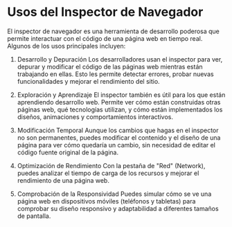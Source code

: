 # Usos del Inspector de Navegador
El inspector de navegador es una herramienta de desarrollo poderosa que permite interactuar con el código de una página web en tiempo real. Algunos de los usos principales incluyen:

1. Desarrollo y Depuración
Los desarrolladores usan el inspector para ver, depurar y modificar el código de las páginas web mientras están trabajando en ellas. Esto les permite detectar errores, probar nuevas funcionalidades y mejorar el rendimiento del sitio.

2. Exploración y Aprendizaje
El inspector también es útil para los que están aprendiendo desarrollo web. Permite ver cómo están construidas otras páginas web, qué tecnologías utilizan, y cómo están implementados los diseños, animaciones y comportamientos interactivos.

3. Modificación Temporal
Aunque los cambios que hagas en el inspector no son permanentes, puedes modificar el contenido y el diseño de una página para ver cómo quedaría un cambio, sin necesidad de editar el código fuente original de la página.

4. Optimización de Rendimiento
Con la pestaña de "Red" (Network), puedes analizar el tiempo de carga de los recursos y mejorar el rendimiento de una página web.

5. Comprobación de la Responsividad
Puedes simular cómo se ve una página web en dispositivos móviles (teléfonos y tabletas) para comprobar su diseño responsivo y adaptabilidad a diferentes tamaños de pantalla.